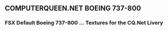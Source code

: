 ## COMPUTERQUEEN.NET BOEING 737-800
### FSX Default Boeing 737-800 ... Textures for the CQ.Net Livery
